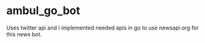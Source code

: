 # ambul_go_bot

Uses twitter api and I implemented needed apis in go to use newsapi.org for this news bot.
